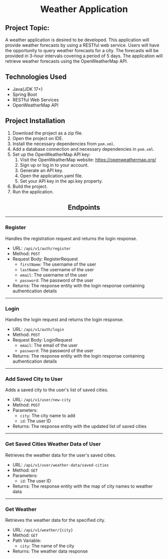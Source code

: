 # <center>Weather Application

## Project Topic:

A weather application is desired to be developed. This application will provide weather
forecasts by using a RESTful web service. Users will have the opportunity to query weather
forecasts for a city. The forecasts will be provided in 3-hour intervals covering a period
of 5 days. The application will retrieve weather forecasts using the OpenWeatherMap API.

## Technologies Used

- Java(JDK 17+)
- Spring Boot
- RESTful Web Services
- OpenWeatherMap API

## Project Installation

1. Download the project as a zip file.
2. Open the project on IDE.
3. Install the necessary dependencies from `pom.xml`.
4. Add a database connection and necessary dependencies in `pom.xml`.
5. Set up the OpenWeatherMap API key:
    1. Visit the OpenWeatherMap website: https://openweathermap.org/
    2. Sign up or log in to your account.
    3. Generate an API key.
    4. Open the application.yaml file.
    5. Set your API key in the api.key property.
5. Build the project.
6. Run the application.

## <Center>Endpoints

---

### Register

Handles the registration request and returns the login response.

- URL: `/api/v1/auth/register`
- Method: `POST`
- Request Body: RegisterRequest
    - `firstName`: The username of the user
    - `lastName`: The username of the user
    - `email`: The username of the user
    - `password`: The password of the user
- Returns: The response entity with the login response containing authentication details

---

### Login

Handles the login request and returns the login response.

- URL: `/api/v1/auth/login`
- Method: `POST`
- Request Body: LoginRequest
    - `email`: The email of the user
    - `password`: The password of the user
- Returns: The response entity with the login response containing authentication details

---

### Add Saved City to User

Adds a saved city to the user's list of saved cities.

- URL: `/api/v1/user/new-city`
- Method: `POST`
- Parameters:
    - `city`: The city name to add
    - `id`: The user ID
- Returns: The response entity with the updated list of saved cities

---

### Get Saved Cities Weather Data of User

Retrieves the weather data for the user's saved cities.

- URL: `/api/v1/user/weather-data/saved-cities`
- Method: `GET`
- Parameters:
    - `id`: The user ID
- Returns: The response entity with the map of city names to weather data

---

### Get Weather

Retrieves the weather data for the specified city.

- URL: `/api/v1/weather/{city}`
- Method: `GET`
- Path Variable:
    - `city`: The name of the city
- Returns: The weather data response
